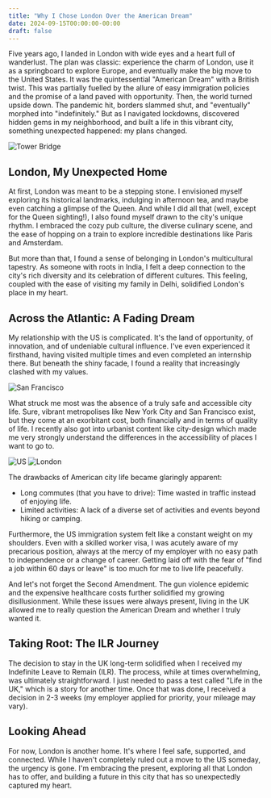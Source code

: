 ```yaml
---
title: "Why I Chose London Over the American Dream"
date: 2024-09-15T00:00:00-00:00
draft: false
---
```


Five years ago, I landed in London with wide eyes and a heart full of wanderlust. The plan was classic: experience the charm of London, use it as a springboard to explore Europe, and eventually make the big move to the United States. It was the quintessential "American Dream" with a British twist. This was partially fuelled by the allure of easy immigration policies and the promise of a land paved with opportunity. Then, the world turned upside down. The pandemic hit, borders slammed shut, and "eventually" morphed into "indefinitely."  But as I navigated lockdowns, discovered hidden gems in my neighborhood, and built a life in this vibrant city, something unexpected happened: my plans changed.

![Tower Bridge](/tower_bridge.jpg)

## London, My Unexpected Home

At first, London was meant to be a stepping stone. I envisioned myself exploring its historical landmarks, indulging in afternoon tea, and maybe even catching a glimpse of the Queen.  And while I did all that (well, except for the Queen sighting!), I also found myself drawn to the city's unique rhythm. I embraced the cozy pub culture, the diverse culinary scene, and the ease of hopping on a train to explore incredible destinations like Paris and Amsterdam.

But more than that, I found a sense of belonging in London's multicultural tapestry. As someone with roots in India, I felt a deep connection to the city's rich diversity and its celebration of different cultures.  This feeling, coupled with the ease of visiting my family in Delhi, solidified London's place in my heart.

## Across the Atlantic: A Fading Dream

My relationship with the US is complicated. It's the land of opportunity, of innovation, and of undeniable cultural influence. I've even experienced it firsthand, having visited multiple times and even completed an internship there. But beneath the shiny facade, I found a reality that increasingly clashed with my values.

![San Francisco](/sf_bridge.jpg)

What struck me most was the absence of a truly safe and accessible city life. Sure, vibrant metropolises like New York City and San Francisco exist, but they come at an exorbitant cost, both financially and in terms of quality of life. I recently also got into urbanist content like city-design which made me very strongly understand the differences in the accessibility of places I want to go to.

![US](/us_car.jpg)
![London](/london_tube.jpg)

The drawbacks of American city life became glaringly apparent:

* Long commutes (that you have to drive): Time wasted in traffic instead of enjoying life.
* Limited activities: A lack of a diverse set of activities and events beyond hiking or camping.

Furthermore, the US immigration system felt like a constant weight on my shoulders.  Even with a skilled worker visa, I was acutely aware of my precarious position, always at the mercy of my employer with no easy path to independence or a change of career.  Getting laid off with the fear of "find a job within 60 days or leave" is too much for me to live life peacefully.

And let's not forget the Second Amendment. The gun violence epidemic and the expensive healthcare costs further solidified my growing disillusionment.  While these issues were always present, living in the UK allowed me to really question the American Dream and whether I truly wanted it.

## Taking Root: The ILR Journey

The decision to stay in the UK long-term solidified when I received my Indefinite Leave to Remain (ILR). The process, while at times overwhelming, was ultimately straightforward.  I just needed to pass a test called "Life in the UK," which is a story for another time. Once that was done, I received a decision in 2-3 weeks (my employer applied for priority, your mileage may vary).

## Looking Ahead
For now, London is another home. It's where I feel safe, supported, and connected. While I haven't completely ruled out a move to the US someday, the urgency is gone. I'm embracing the present, exploring all that London has to offer, and building a future in this city that has so unexpectedly captured my heart.
